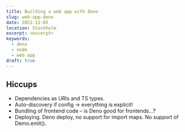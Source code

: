 ```yaml
---
title: Building a web app with Deno
slug: web-app-deno
date: 2021-12-05
location: Stockholm
excerpt: <excerpt>
keywords:
  - deno
  - node
  - web app
draft: true
---
```



## Hiccups

- Dependencies as URls and TS types.
- Auto-discovery if config -> everything is explicit!
- Bundling of frontend code – is Deno good for frontends...?
- Deploying. Deno deploy, no support for import maps. No support of Demo.emit().
